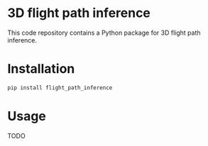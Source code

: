# 3D flight path inference
This code repository contains a Python package for 3D flight path inference.

# Installation

```bash
pip install flight_path_inference
```

# Usage

TODO
